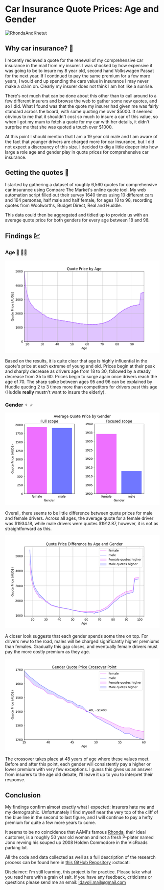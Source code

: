 # Car Insurance Quote Prices: Age and Gender

![RhondaAndKhetut](https://cdn.newsapi.com.au/image/v1/de0f50a298f203baa9c32eaee62917c7)

## Why car insurance? :car:
I recently recieved a quote for the renewal of my comprehensive car insurance in the mail from my insurer. I was shocked by how expensive it was going to be to insure my 8 year old, second hand Volkswagen Passat for the next year. If I continued to pay the same premium for a few more years, I would end up spending the cars value in insurance I may never make a claim on. Clearly my insurer does not think I am hot like a sunrise.

There's not much that can be done about this other than to call around to a few different insurers and browse the web to gather some new quotes, and so I did. What I found was that the quote my insurer had given me was fairly standard across the board, with some quoting me over \$5000. It seemed obvious to me that it shouldn't cost so much to insure a car of this value, so when I got my mum to fetch a quote for my car with her details, it didn't surprise me that she was quoted a touch over \$1000. 

At this point I should mention that I am a 19 year old male and I am aware of the fact that younger drivers are charged more for car insurance, but I did not expect a discrpancy of this size. I decided to dig a little deeper into how large a role age and gender play in quote prices for comprehensive car insurance.


## Getting the quotes :robot:
I started by gathering a dataset of roughly 6,560 quotes for comprehensive car insurance using Compare The Market's online quote tool. My web automation script filled out their survey 1640 times using 10 different cars and 164 personas, half male and half female, for ages 18 to 98, recording quotes from Woolworths, Budget Direct, Real and Huddle.

This data could then be aggregated and tidied up to provide us with an average quote price for both genders for every age between 18 and 98.


## Findings :chart:
### Age :girl: :white_haired_woman:
![qpByAge](https://raw.githubusercontent.com/lukedavoli/Car_Insurance_Analysis/master/plots/qpByAge.png)

Based on the results, it is quite clear that age is highly influential in the quote's price at each extreme of young and old. Prices begin at their peak and sharply decrease as drivers age from 18 to 30, followed by a steady decrease from 35 to 60. Prices begin to surge again once drivers reach the age of 70. The sharp spike between ages 95 and 96 can be explained by Huddle quoting 2 to 3 times more than competitors for drivers past this age (Huddle **really** mustn't want to insure the elderly).


### Gender :female_sign: :male_sign:
![qpByGender](https://raw.githubusercontent.com/lukedavoli/Car_Insurance_Analysis/master/plots/avgByGender.png)

Overall, there seems to be little difference between quote prices for male and female drivers. Across all ages, the average quote for a female driver was $1934.18, while male drivers were quotes $1912.87, however, it is not as straightforward as this.


![qpByGenderAge](https://raw.githubusercontent.com/lukedavoli/Car_Insurance_Analysis/master/plots/qpDiffByAgeGender.png)

A closer look suggests that each gender spends some time on top. For drivers new to the road, males will be charged significantly higher premiums than females. Gradually this gap closes, and eventually female drivers must pay the more costly premium as they age.


![qpByGenderAge](https://raw.githubusercontent.com/lukedavoli/Car_Insurance_Analysis/master/plots/qpGenderCrossover.png)

The crossover takes place at 48 years of age where these values meet. Before and after this point, each gender will consistently pay a higher or lower premium with very few exceptions. I guess this gives us an answer from insurers to the age old debate, I'll leave it up to you to interpret their response.


## Conclusion
My findings confirm almost exactly what I expected: insurers hate me and my demographic. Unfortunately I find myself near the very top of the cliff of the blue line in the second to last figure, and I will continue to pay a hefty premium for quite a few more years to come. 

It seems to be no coincidence that AAMI's famous [Rhonda](https://www.youtube.com/watch?v=DL0T_zFaHwU), their ideal customer, is a roughly 50 year old woman and not a fresh P-plater named Jono revving his souped up 2008 Holden Commodore in the VicRoads parking lot.

All the code and data collected as well as a full description of the research process can be found here in [this GitHub Repository](https://github.com/lukedavoli/Car_Insurance_Analysis) :octocat:

Disclaimer: I'm still learning, this project is for practice. Please take what you read here with a grain of salt. If you have any feedback, criticisms or questions please send me an email: ldavoli.mail@gmail.com



